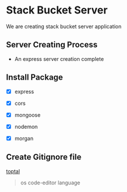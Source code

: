 # Stack Bucket Server
We are creating stack bucket server application

## Server Creating Process
 - An express server creation complete
 


## Install Package
- [x] express
- [x] cors
- [x] mongoose
- [x] nodemon
- [x] morgan



## Create Gitignore file
[toptal](https://www.toptal.com/developers/gitignore)

> os code-editor language

